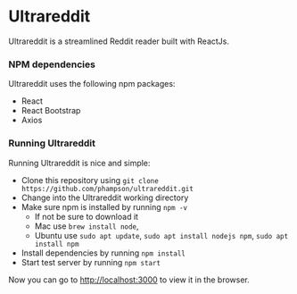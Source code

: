 # Ultrareddit

Ultrareddit is a streamlined Reddit reader built with ReactJs.

### NPM dependencies

Ultrareddit uses the following npm packages:
* React
* React Bootstrap
* Axios

### Running Ultrareddit

Running Ultrareddit is nice and simple:
* Clone this repository using `git clone https://github.com/phampson/ultrareddit.git`
* Change into the Ultrareddit working directory
* Make sure npm is installed by running `npm -v`
  * If not be sure to download it
  * Mac use `brew install node`,
  * Ubuntu use `sudo apt update`, `sudo apt install nodejs npm`, `sudo apt install npm`
* Install dependencies by running `npm install`
* Start test server by running `npm start`

Now you can go to [http://localhost:3000](http://localhost:3000) to view it in the browser.
